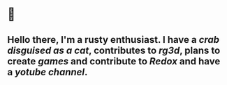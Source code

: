 # 👋

## Hello there, I'm a rusty enthusiast. I have a *crab disguised as a cat*, contributes to *rg3d*, plans to create *games* and contribute to *Redox* and have a *yotube channel*.
